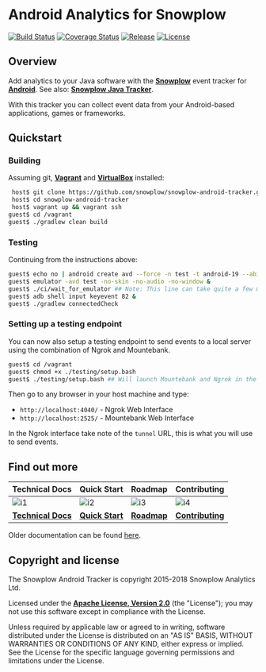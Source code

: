 # Android Analytics for Snowplow

[![Build Status][travis-image]][travis] [![Coverage Status][coveralls-image]][coveralls] [![Release][release-image]][releases] [![License][license-image]][license]

## Overview

Add analytics to your Java software with the **[Snowplow][snowplow]** event tracker for **[Android][snowplow]**. See also: **[Snowplow Java Tracker][snowplow-java-tracker]**.

With this tracker you can collect event data from your Android-based applications, games or frameworks.

## Quickstart

### Building

Assuming git, **[Vagrant][vagrant-install]** and **[VirtualBox][virtualbox-install]** installed:

```bash
 host$ git clone https://github.com/snowplow/snowplow-android-tracker.git
 host$ cd snowplow-android-tracker
 host$ vagrant up && vagrant ssh
guest$ cd /vagrant
guest$ ./gradlew clean build
```

### Testing

Continuing from the instructions above:

```bash
guest$ echo no | android create avd --force -n test -t android-19 --abi default/armeabi-v7a
guest$ emulator -avd test -no-skin -no-audio -no-window &
guest$ ./ci/wait_for_emulator ## Note: This line can take quite a few minutes to execute
guest$ adb shell input keyevent 82 &
guest$ ./gradlew connectedCheck
```

### Setting up a testing endpoint

You can now also setup a testing endpoint to send events to a local server using the combination of Ngrok and Mountebank.

```bash
guest$ cd /vagrant
guest$ chmod +x ./testing/setup.bash
guest$ ./testing/setup.bash ## Will launch Mountebank and Ngrok in the background
```

Then go to any browser in your host machine and type:

- `http://localhost:4040/` - Ngrok Web Interface
- `http://localhost:2525/` - Mountebank Web Interface

In the Ngrok interface take note of the `tunnel` URL, this is what you will use to send events.

## Find out more

| Technical Docs                 | Quick Start              | Roadmap                | Contributing                     |
|:-------------------------------|:-------------------------|:-----------------------|:---------------------------------|
| ![i1][techdocs-image]          | ![i2][quick-start-image]       | ![i3][roadmap-image]   | ![i4][contributing-image]        |
| **[Technical Docs][techdocs]** | **[Quick Start][setup]** | **[Roadmap][roadmap]** | **[Contributing][contributing]** |

Older documentation can be found [here][techdocs-old].

## Copyright and license

The Snowplow Android Tracker is copyright 2015-2018 Snowplow Analytics Ltd.

Licensed under the **[Apache License, Version 2.0][license]** (the "License");
you may not use this software except in compliance with the License.

Unless required by applicable law or agreed to in writing, software
distributed under the License is distributed on an "AS IS" BASIS,
WITHOUT WARRANTIES OR CONDITIONS OF ANY KIND, either express or implied.
See the License for the specific language governing permissions and
limitations under the License.

[android]: http://www.android.com/

[snowplow]: http://snowplowanalytics.com
[snowplow-java-tracker]: https://github.com/snowplow/snowplow-java-tracker

[vagrant-install]: http://docs.vagrantup.com/v2/installation/index.html
[virtualbox-install]: https://www.virtualbox.org/wiki/Downloads

[techdocs-image]: https://d3i6fms1cm1j0i.cloudfront.net/github/images/techdocs.png
[quick-start-image]: https://d3i6fms1cm1j0i.cloudfront.net/github/images/setup.png
[roadmap-image]: https://d3i6fms1cm1j0i.cloudfront.net/github/images/roadmap.png
[contributing-image]: https://d3i6fms1cm1j0i.cloudfront.net/github/images/contributing.png

[techdocs]: http://docs.snowplowanalytics.com/open-source/snowplow/trackers/android-tracker/1.0.0/
[techdocs-old]: https://github.com/snowplow/snowplow/wiki/Android-Tracker
[setup]: http://docs.snowplowanalytics.com/open-source/snowplow/trackers/android-tracker/1.0.0/android-tracker/#quick-start
[roadmap]: https://github.com/snowplow/snowplow/wiki/Product-roadmap
[contributing]: https://github.com/snowplow/snowplow/wiki/Contributing

[travis]: https://travis-ci.org/snowplow/snowplow-android-tracker
[travis-image]: https://travis-ci.org/snowplow/snowplow-android-tracker.svg?branch=master

[release-image]: http://img.shields.io/badge/release-0.8.0-blue.svg?style=flat
[releases]: https://github.com/snowplow/snowplow-android-tracker/releases

[license-image]: http://img.shields.io/badge/license-Apache--2-blue.svg?style=flat
[license]: http://www.apache.org/licenses/LICENSE-2.0

[coveralls-image]: https://coveralls.io/repos/github/snowplow/snowplow-android-tracker/badge.svg?branch=master
[coveralls]: https://coveralls.io/github/snowplow/snowplow-android-tracker?branch=master
